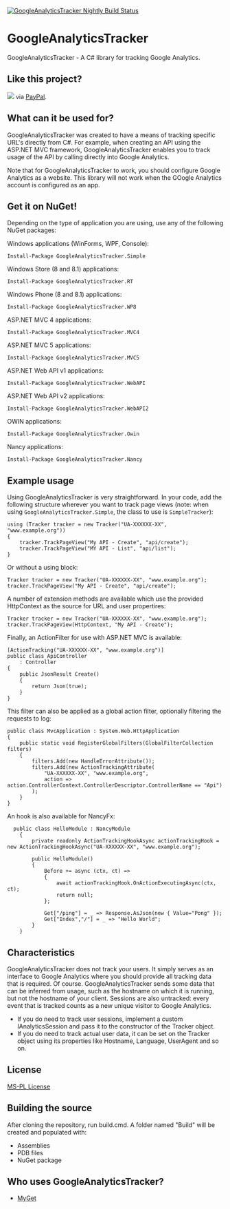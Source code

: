 [![GoogleAnalyticsTracker Nightly Build Status](https://www.myget.org/BuildSource/Badge/googleanalyticstracker?identifier=479ff619-28f2-47c0-9574-2774ed0cd855)](https://www.myget.org/gallery/googleanalyticstracker)

# GoogleAnalyticsTracker
GoogleAnalyticsTracker - A C# library for tracking Google Analytics.

## Like this project?
[<img src="https://www.paypal.com/en_US/i/btn/btn_donate_SM.gif">](https://www.paypal.com/cgi-bin/webscr?cmd=_s-xclick&hosted_button_id=C8GLSG8E33NA4) via [PayPal](https://www.paypal.com/cgi-bin/webscr?cmd=_s-xclick&hosted_button_id=C8GLSG8E33NA4).

## What can it be used for?
GoogleAnalyticsTracker was created to have a means of tracking specific URL's directly from C#. For example, when creating an API using the ASP.NET MVC framework, GoogleAnalyticsTracker enables you to track usage of the API by calling directly into Google Analytics.

Note that for GoogleAnalyticsTracker to work, you should configure Google Analytics as a website. This library will not work when the GOogle Analytics account is configured as an app.

## Get it on NuGet!

Depending on the type of application you are using, use any of the following NuGet packages:

Windows applications (WinForms, WPF, Console):

    Install-Package GoogleAnalyticsTracker.Simple

Windows Store (8 and 8.1) applications:

    Install-Package GoogleAnalyticsTracker.RT

Windows Phone (8 and 8.1) applications:

    Install-Package GoogleAnalyticsTracker.WP8

ASP.NET MVC 4 applications:

    Install-Package GoogleAnalyticsTracker.MVC4

ASP.NET MVC 5 applications:

    Install-Package GoogleAnalyticsTracker.MVC5

ASP.NET Web API v1 applications:

    Install-Package GoogleAnalyticsTracker.WebAPI

ASP.NET Web API v2 applications:

    Install-Package GoogleAnalyticsTracker.WebAPI2

OWIN applications:

    Install-Package GoogleAnalyticsTracker.Owin

Nancy applications:

    Install-Package GoogleAnalyticsTracker.Nancy
	
## Example usage

Using GoogleAnalyticsTracker is very straightforward. In your code, add the following structure wherever you want to track page views (note: when using `GoogleAnalyticsTracker.Simple`, the class to use is `SimpleTracker`):

    using (Tracker tracker = new Tracker("UA-XXXXXX-XX", "www.example.org"))
    {
        tracker.TrackPageView("My API - Create", "api/create");
        tracker.TrackPageView("MY API - List", "api/list");
    }

Or without a using block:

    Tracker tracker = new Tracker("UA-XXXXXX-XX", "www.example.org");
    tracker.TrackPageView("My API - Create", "api/create");

A number of extension methods are available which use the provided HttpContext as the source for URL and user propertires:

    Tracker tracker = new Tracker("UA-XXXXXX-XX", "www.example.org");
    tracker.TrackPageView(HttpContext, "My API - Create");

Finally, an ActionFilter for use with ASP.NET MVC is available:

	[ActionTracking("UA-XXXXXX-XX", "www.example.org")]
	public class ApiController
	    : Controller
	{
	    public JsonResult Create()
	    {
	        return Json(true);
	    }
	}

This filter can also be applied as a global action filter, optionally filtering the requests to log:

	public class MvcApplication : System.Web.HttpApplication
	{
	    public static void RegisterGlobalFilters(GlobalFilterCollection filters)
	    {
	        filters.Add(new HandleErrorAttribute());
	        filters.Add(new ActionTrackingAttribute(
	            "UA-XXXXXX-XX", "www.example.org",
	            action => action.ControllerContext.ControllerDescriptor.ControllerName == "Api")
	        );
	    }
	}
	

An hook is also available for NancyFx:

```
  public class HelloModule : NancyModule
    {
        private readonly ActionTrackingHookAsync actionTrackingHook = new ActionTrackingHookAsync("UA-XXXXXX-XX", "www.example.org");

        public HelloModule()
        {
            Before += async (ctx, ct) =>
            {
                await actionTrackingHook.OnActionExecutingAsync(ctx, ct);
                return null;
            };

            Get["/ping"] = _ => Response.AsJson(new { Value="Pong" });
            Get["Index","/"] = _ => "Hello World";
        }
    }
```

## Characteristics
GoogleAnalyticsTracker does not track your users. It simply serves as an interface to Google Analytics where you should provide all tracking data that is required.
Of course. GoogleAnalyticsTracker sends some data that can be inferred from usage, such as the hostname on which it is running, but not the hostname of your client.
Sessions are also untracked: every event that is tracked counts as a new unique visitor to Google Analytics.

* If you do need to track user sessions, implement a custom IAnalyticsSession and pass it to the constructor of the Tracker object.
* If you do need to track actual user data, it can be set on the Tracker object using its properties like Hostname, Language, UserAgent and so on.

## License
[MS-PL License](https://github.com/maartenba/GoogleAnalyticsTracker/blob/master/LICENSE.md)

## Building the source
After cloning the repository, run build.cmd. A folder named "Build" will be created and populated with:

- Assemblies
- PDB files
- NuGet package

## Who uses GoogleAnalyticsTracker?
- [MyGet](http://www.myget.org)
